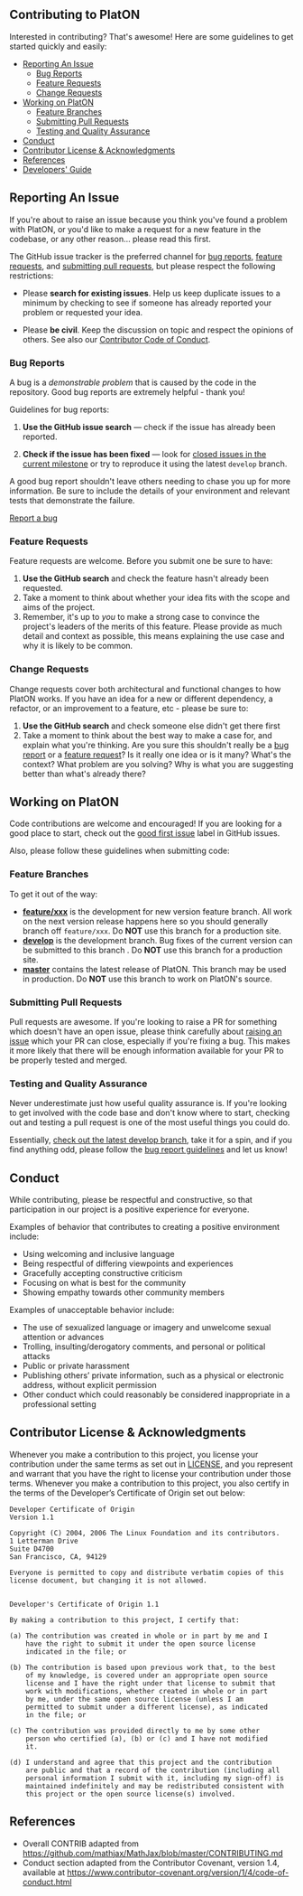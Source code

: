 ## Contributing to PlatON

Interested in contributing? That's awesome! Here are some guidelines to get started quickly and easily:
- [Reporting An Issue](#reporting-an-issue)
    - [Bug Reports](#bug-reports)
    - [Feature Requests](#feature-requests)
    - [Change Requests](#change-requests)
- [Working on PlatON](#working-on-PlatON)
    - [Feature Branches](#feature-branches)
    - [Submitting Pull Requests](#submitting-pull-requests)
    - [Testing and Quality Assurance](#testing-and-quality-assurance)
- [Conduct](#conduct)
- [Contributor License & Acknowledgments](#contributor-license--acknowledgments)
- [References](#references)
- [Developers' Guide](https://devdocs.platon.network/docs/en/)

## Reporting An Issue

If you're about to raise an issue because you think you've found a problem with PlatON, or you'd like to make a request for a new feature in the codebase, or any other reason… please read this first.

The GitHub issue tracker is the preferred channel for [bug reports](#bug-reports), [feature requests](#feature-requests), and [submitting pull requests](#submitting-pull-requests), but please respect the following restrictions:

* Please **search for existing issues**. Help us keep duplicate issues to a minimum by checking to see if someone has already reported your problem or requested your idea.

* Please **be civil**. Keep the discussion on topic and respect the opinions of others. See also our [Contributor Code of Conduct](#conduct).

### Bug Reports

A bug is a _demonstrable problem_ that is caused by the code in the repository. Good bug reports are extremely helpful - thank you!

Guidelines for bug reports:

1. **Use the GitHub issue search** &mdash; check if the issue has already been
   reported.

1. **Check if the issue has been fixed** &mdash; look for [closed issues in the
   current milestone](https://github.com/PlatONnetwork/PlatON-Go/issues?q=is%3Aissue+is%3Aclosed) or try to reproduce it
   using the latest `develop` branch.

A good bug report shouldn't leave others needing to chase you up for more information. Be sure to include the details of your environment and relevant tests that demonstrate the failure.

[Report a bug](https://github.com/PlatONnetwork/PlatON-Go/issues/new?assignees=&labels=type%3Abug&template=bug.md&title=)

### Feature Requests

Feature requests are welcome. Before you submit one be sure to have:

1. **Use the GitHub search** and check the feature hasn't already been requested.
1. Take a moment to think about whether your idea fits with the scope and aims of the project.
1. Remember, it's up to *you* to make a strong case to convince the project's leaders of the merits of this feature. Please provide as much detail and context as possible, this means explaining the use case and why it is likely to be common.

### Change Requests

Change requests cover both architectural and functional changes to how PlatON works. If you have an idea for a new or different dependency, a refactor, or an improvement to a feature, etc - please be sure to:

1. **Use the GitHub search** and check someone else didn't get there first
1. Take a moment to think about the best way to make a case for, and explain what you're thinking. Are you sure this shouldn't really be
   a [bug report](#bug-reports) or a [feature request](#feature-requests)?  Is it really one idea or is it many? What's the context? What problem are you solving? Why is what you are suggesting better than what's already there?

## Working on PlatON

Code contributions are welcome and encouraged! If you are looking for a good place to start, check out the [good first issue](https://github.com/PlatONnetwork/PlatON-Go/labels/good%20first%20issue) label in GitHub issues.

Also, please follow these guidelines when submitting code:

### Feature Branches

To get it out of the way:

- **[feature/xxx](https://github.com/PlatONnetwork/PlatON-Go/tree/feature/bump-version-to-1.1.0)** is the development for new version feature branch. All work on the next version release happens here so you should generally branch off `feature/xxx`. Do **NOT** use this branch for a production site.
- **[develop](https://github.com/PlatONnetwork/PlatON-Go/tree/develop)** is the development branch. Bug fixes of the current version can be submitted to this branch . Do **NOT** use this branch for a production site.
- **[master](https://github.com/PlatONnetwork/PlatON-Go/tree/master)** contains the latest release of PlatON. This branch may be used in production. Do **NOT** use this branch to work on PlatON's source.

### Submitting Pull Requests

Pull requests are awesome. If you're looking to raise a PR for something which doesn't have an open issue, please think carefully about [raising an issue](#reporting-an-issue) which your PR can close, especially if you're fixing a bug. This makes it more likely that there will be enough information available for your PR to be properly tested and merged.

### Testing and Quality Assurance

Never underestimate just how useful quality assurance is. If you're looking to get involved with the code base and don't know where to start, checking out and testing a pull request is one of the most useful things you could do.

Essentially, [check out the latest develop branch](#working-on-PlatON), take it for a spin, and if you find anything odd, please follow the [bug report guidelines](#bug-reports) and let us know!

## Conduct

While contributing, please be respectful and constructive, so that participation in our project is a positive experience for everyone.

Examples of behavior that contributes to creating a positive environment include:
- Using welcoming and inclusive language
- Being respectful of differing viewpoints and experiences
- Gracefully accepting constructive criticism
- Focusing on what is best for the community
- Showing empathy towards other community members

Examples of unacceptable behavior include:
- The use of sexualized language or imagery and unwelcome sexual attention or advances
- Trolling, insulting/derogatory comments, and personal or political attacks
- Public or private harassment
- Publishing others’ private information, such as a physical or electronic address, without explicit permission
- Other conduct which could reasonably be considered inappropriate in a professional setting

## Contributor License & Acknowledgments

Whenever you make a contribution to this project, you license your contribution under the same terms as set out in [LICENSE](./COPYING), and you represent and warrant that you have the right to license your contribution under those terms.  Whenever you make a contribution to this project, you also certify in the terms of the Developer’s Certificate of Origin set out below:

```
Developer Certificate of Origin
Version 1.1

Copyright (C) 2004, 2006 The Linux Foundation and its contributors.
1 Letterman Drive
Suite D4700
San Francisco, CA, 94129

Everyone is permitted to copy and distribute verbatim copies of this
license document, but changing it is not allowed.


Developer's Certificate of Origin 1.1

By making a contribution to this project, I certify that:

(a) The contribution was created in whole or in part by me and I
    have the right to submit it under the open source license
    indicated in the file; or

(b) The contribution is based upon previous work that, to the best
    of my knowledge, is covered under an appropriate open source
    license and I have the right under that license to submit that
    work with modifications, whether created in whole or in part
    by me, under the same open source license (unless I am
    permitted to submit under a different license), as indicated
    in the file; or

(c) The contribution was provided directly to me by some other
    person who certified (a), (b) or (c) and I have not modified
    it.

(d) I understand and agree that this project and the contribution
    are public and that a record of the contribution (including all
    personal information I submit with it, including my sign-off) is
    maintained indefinitely and may be redistributed consistent with
    this project or the open source license(s) involved.
```

## References
* Overall CONTRIB adapted from https://github.com/mathjax/MathJax/blob/master/CONTRIBUTING.md
* Conduct section adapted from the Contributor Covenant, version 1.4, available at https://www.contributor-covenant.org/version/1/4/code-of-conduct.html

